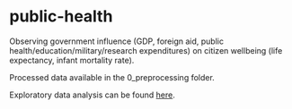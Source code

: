 # public-health
Observing government influence (GDP, foreign aid, public health/education/military/research expenditures) on citizen wellbeing (life expectancy, infant mortality rate).

Processed data available in the 0_preprocessing folder.

Exploratory data analysis can be found [here](https://github.com/junseo-park/public-health/blob/Brian's-branch/exploratory_stuff.ipynb).
